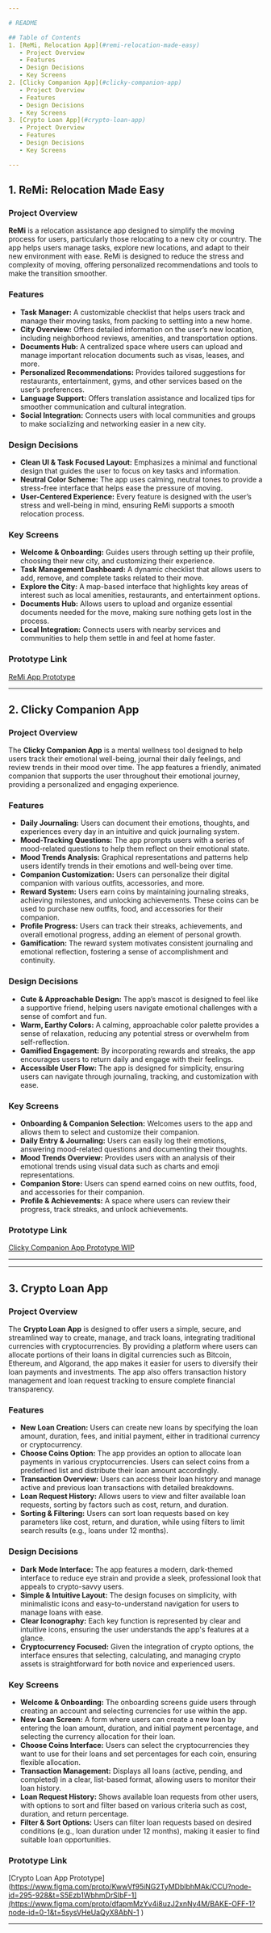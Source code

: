 ```yaml
---

# README

## Table of Contents
1. [ReMi, Relocation App](#remi-relocation-made-easy)
   - Project Overview
   - Features
   - Design Decisions
   - Key Screens
2. [Clicky Companion App](#clicky-companion-app)
   - Project Overview
   - Features
   - Design Decisions
   - Key Screens
3. [Crypto Loan App](#crypto-loan-app)
   - Project Overview
   - Features
   - Design Decisions
   - Key Screens

---
```


## 1. ReMi: Relocation Made Easy

### Project Overview
**ReMi** is a relocation assistance app designed to simplify the moving process for users, particularly those relocating to a new city or country. The app helps users manage tasks, explore new locations, and adapt to their new environment with ease. ReMi is designed to reduce the stress and complexity of moving, offering personalized recommendations and tools to make the transition smoother.

### Features
- **Task Manager:** A customizable checklist that helps users track and manage their moving tasks, from packing to settling into a new home.
- **City Overview:** Offers detailed information on the user’s new location, including neighborhood reviews, amenities, and transportation options.
- **Documents Hub:** A centralized space where users can upload and manage important relocation documents such as visas, leases, and more.
- **Personalized Recommendations:** Provides tailored suggestions for restaurants, entertainment, gyms, and other services based on the user’s preferences.
- **Language Support:** Offers translation assistance and localized tips for smoother communication and cultural integration.
- **Social Integration:** Connects users with local communities and groups to make socializing and networking easier in a new city.

### Design Decisions
- **Clean UI & Task Focused Layout:** Emphasizes a minimal and functional design that guides the user to focus on key tasks and information.
- **Neutral Color Scheme:** The app uses calming, neutral tones to provide a stress-free interface that helps ease the pressure of moving.
- **User-Centered Experience:** Every feature is designed with the user’s stress and well-being in mind, ensuring ReMi supports a smooth relocation process.

### Key Screens
- **Welcome & Onboarding:** Guides users through setting up their profile, choosing their new city, and customizing their experience.
- **Task Management Dashboard:** A dynamic checklist that allows users to add, remove, and complete tasks related to their move.
- **Explore the City:** A map-based interface that highlights key areas of interest such as local amenities, restaurants, and entertainment options.
- **Documents Hub:** Allows users to upload and organize essential documents needed for the move, making sure nothing gets lost in the process.
- **Local Integration:** Connects users with nearby services and communities to help them settle in and feel at home faster.

### Prototype Link
[ReMi App Prototype](https://www.figma.com/proto/KwwVf95iNG2TyMDblbhMAk/CCU?node-id=295-928&t=S5Ezb1WbhmDrSIbF-1)

---

## 2. Clicky Companion App

### Project Overview
The **Clicky Companion App** is a mental wellness tool designed to help users track their emotional well-being, journal their daily feelings, and review trends in their mood over time. The app features a friendly, animated companion that supports the user throughout their emotional journey, providing a personalized and engaging experience.

### Features
- **Daily Journaling:** Users can document their emotions, thoughts, and experiences every day in an intuitive and quick journaling system.
- **Mood-Tracking Questions:** The app prompts users with a series of mood-related questions to help them reflect on their emotional state.
- **Mood Trends Analysis:** Graphical representations and patterns help users identify trends in their emotions and well-being over time.
- **Companion Customization:** Users can personalize their digital companion with various outfits, accessories, and more.
- **Reward System:** Users earn coins by maintaining journaling streaks, achieving milestones, and unlocking achievements. These coins can be used to purchase new outfits, food, and accessories for their companion.
- **Profile Progress:** Users can track their streaks, achievements, and overall emotional progress, adding an element of personal growth.
- **Gamification:** The reward system motivates consistent journaling and emotional reflection, fostering a sense of accomplishment and continuity.

### Design Decisions
- **Cute & Approachable Design:** The app’s mascot is designed to feel like a supportive friend, helping users navigate emotional challenges with a sense of comfort and fun.
- **Warm, Earthy Colors:** A calming, approachable color palette provides a sense of relaxation, reducing any potential stress or overwhelm from self-reflection.
- **Gamified Engagement:** By incorporating rewards and streaks, the app encourages users to return daily and engage with their feelings.
- **Accessible User Flow:** The app is designed for simplicity, ensuring users can navigate through journaling, tracking, and customization with ease.

### Key Screens
- **Onboarding & Companion Selection:** Welcomes users to the app and allows them to select and customize their companion.
- **Daily Entry & Journaling:** Users can easily log their emotions, answering mood-related questions and documenting their thoughts.
- **Mood Trends Overview:** Provides users with an analysis of their emotional trends using visual data such as charts and emoji representations.
- **Companion Store:** Users can spend earned coins on new outfits, food, and accessories for their companion.
- **Profile & Achievements:** A space where users can review their progress, track streaks, and unlock achievements.

### Prototype Link
[Clicky Companion App Prototype WIP](https://www.figma.com/proto/UC2rBn1q2buoAE2SHOHmMg/App?node-id=256-1408&t=P7htnFTlR2wzGlHD-1)

---

---

## 3. Crypto Loan App

### Project Overview
The **Crypto Loan App** is designed to offer users a simple, secure, and streamlined way to create, manage, and track loans, integrating traditional currencies with cryptocurrencies. By providing a platform where users can allocate portions of their loans in digital currencies such as Bitcoin, Ethereum, and Algorand, the app makes it easier for users to diversify their loan payments and investments. The app also offers transaction history management and loan request tracking to ensure complete financial transparency.

### Features
- **New Loan Creation:** Users can create new loans by specifying the loan amount, duration, fees, and initial payment, either in traditional currency or cryptocurrency.
- **Choose Coins Option:** The app provides an option to allocate loan payments in various cryptocurrencies. Users can select coins from a predefined list and distribute their loan amount accordingly.
- **Transaction Overview:** Users can access their loan history and manage active and previous loan transactions with detailed breakdowns.
- **Loan Request History:** Allows users to view and filter available loan requests, sorting by factors such as cost, return, and duration.
- **Sorting & Filtering:** Users can sort loan requests based on key parameters like cost, return, and duration, while using filters to limit search results (e.g., loans under 12 months).

### Design Decisions
- **Dark Mode Interface:** The app features a modern, dark-themed interface to reduce eye strain and provide a sleek, professional look that appeals to crypto-savvy users.
- **Simple & Intuitive Layout:** The design focuses on simplicity, with minimalistic icons and easy-to-understand navigation for users to manage loans with ease.
- **Clear Iconography:** Each key function is represented by clear and intuitive icons, ensuring the user understands the app's features at a glance.
- **Cryptocurrency Focused:** Given the integration of crypto options, the interface ensures that selecting, calculating, and managing crypto assets is straightforward for both novice and experienced users.

### Key Screens
- **Welcome & Onboarding:** The onboarding screens guide users through creating an account and selecting currencies for use within the app. 
- **New Loan Screen:** A form where users can create a new loan by entering the loan amount, duration, and initial payment percentage, and selecting the currency allocation for their loan.
- **Choose Coins Interface:** Users can select the cryptocurrencies they want to use for their loans and set percentages for each coin, ensuring flexible allocation.
- **Transaction Management:** Displays all loans (active, pending, and completed) in a clear, list-based format, allowing users to monitor their loan history.
- **Loan Request History:** Shows available loan requests from other users, with options to sort and filter based on various criteria such as cost, duration, and return percentage.
- **Filter & Sort Options:** Users can filter loan requests based on desired conditions (e.g., loan duration under 12 months), making it easier to find suitable loan opportunities.

### Prototype Link
[Crypto Loan App Prototype](https://www.figma.com/proto/KwwVf95iNG2TyMDblbhMAk/CCU?node-id=295-928&t=S5Ezb1WbhmDrSIbF-1](https://www.figma.com/proto/dfapmMzYv4i8uzJ2xnNy4M/BAKE-OFF-1?node-id=0-1&t=5sysVHeUaQyX8AbN-1
)

---
